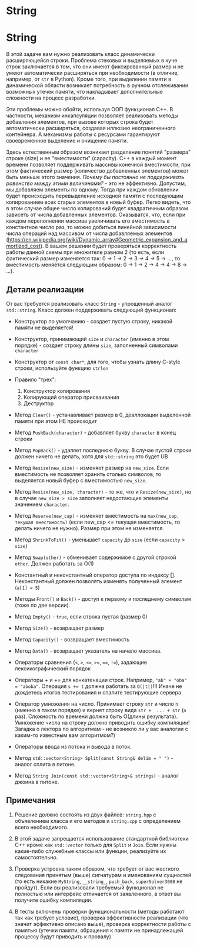 # String
# String

В этой задаче вам нужно реализовать класс динамически расширяющейся строки. 
Проблема стековых и выделяемых в куче строк заключается в том, что они имеют фиксированный размер 
и не умеют автоматически расширяться при необходимости (в отличие, например, от `str` в Python). 
Кроме того, при выделении памяти в динамической области возникает потребность в 
ручном отслеживании возможных утечек памяти, что накладывает дополнительные сложности на процесс разработки.

Эти проблемы можно обойти, используя ООП функционал C++. В частности, механизм 
инкапсуляции позволяет реализовать методы добавления элементов, при вызове которых 
строка будет автоматически расширяться, создавая иллюзию неограниченного контейнера. 
А механизмы работы с ресурсами гарантируют своевременное выделение и очищение памяти.

Здесь естественным образом возникает разделение понятий "размера" строке (size) и 
ее "вместимости" (capacity). С++ в каждый момент времени позволяет поддерживать 
массивы конечной вместимости, при этом фактический размер (количество добавленных элементов) 
может быть меньше этого значения. 
*Почему бы постоянно не поддерживать равенство между этими величинами?* - это не эффективно. 
Допустим, мы добавляем элементы по одному. Тогда при каждом обновлении будет 
происходить перевыделение исходной памяти с последующим копированием всех старых элементов в новый буфер. 
Легко видеть, что в этом случае общее число копирований будет квадратичным образом зависеть от числа добавленных элементов. 
Оказыватся, что, если при каждом переполнении массива увеличивать его вместимость 
в константное число раз, то можно добиться линейной зависимости числа операций над 
массивом от числа добавляемых элементов (https://en.wikipedia.org/wiki/Dynamic_array#Geometric_expansion_and_amortized_cost). 
В вашем решении будет проверяться корректность работы данной схемы при множителе 
равном 2 (то есть, если фактический размер изменяется так: 0 -> 1 -> 2 -> 3 -> 4 -> 5 -> ..., то 
вместимость меняется следующим образом: 0 -> 1 -> 2 -> 4 -> 4 -> 8 -> ...).

## Детали реализации

От вас требуется реализовать класс `String` - упрощенный аналог `std::string`. 
Класс должен поддерживать следующий функционал:
* Конструктор по умолчанию - создает пустую строку, никакой памяти не выделяется!
* Конструктор, принимающий `size` и `character` (именно в этом порядке) - создает строку длины `size`, 
заполненный символами `character`
* Конструктор от `const char*`, для того, чтобы узнать длину C-style строки, используйте функцию `strlen`
* Правило "трех":
    1. Конструктор копирования
    2. Копирующий оператор присваивания
    3. Деструктор
* Метод `Clear()` - устанавливает размер в 0, деаллокации выделенной памяти при этом НЕ происходит
* Метод `PushBack(character)` - добавляет букву `character` в конец строки
* Метод `PopBack()` - удаляет последнюю букву. В случае пустой строки должен 
ничего не делать, хотя для `std::string` это будет UB
* Метод `Resize(new_size)` - изменяет размер на `new_size`. Если вместимость 
не позволяет хранить столько символов, то выделяется новый буфер с вместимостью `new_size`.
* Метод `Resize(new_size, character)` - то же, что и `Resize(new_size)`, но в случае `new_size > size` 
заполняет недостающие элементы значением `character`.
* Метод `Reserve(new_cap)` - изменяет вместимость на `max(new_cap, текущая вместимость)` 
(если new_cap <= текущая вместимость, то делать ничего не нужно). Размер при этом не изменяется.
* Метод `ShrinkToFit()` - уменьшает `capacity` до `size` (если `capacity` > `size`)
* Метод `Swap(other)` - обменивает содержимое с другой строкой `other`. Должен работать за O(1)
* Константный и неконстантный оператор доступа по индексу []. Неконстантный должен 
позволять изменять полученный элемент (`a[1] = 5`)
* Методы `Front()` и `Back()` - доступ к первому и последнему символам (тоже по две версии).
* Метод `Empty()` - `true`, если строка пустая (размер 0)
* Метод `Size()` - возвращает размер
* Метод `Capacity()` - возвращает вместимость
* Метод `Data()` - возвращает указатель на начало массива.
* Операторы сравнения (`<`, `>`, `<=`, `>=`, `==`, `!=`), задающие лексикографический порядок
* Операторы + и += для конкатенации строк. Например, `"ab" + "oba" = "aboba"`. Операция `s += t` должна работать за `O(|t|)`!!! Иначе не дождетесь итогов тестирования и спалите тестирующие сервера
* Оператор умножения на число. Принимает строку `str` и число `n` (именно в таком порядке) и вернет строку вида `str +  ... + str` (`n` раз). 
Сложность по времени должна быть O(длины результата). Умножение числа на строку должно приводить ошибку компиляции!
  Загадка о лектора по алгоритмам - не возникло ли у вас аналогии с каким-то известным вам алгоритмом?)

* Операторы ввода из потока и вывода в поток.
* Метод `std::vector<String> Split(const String& delim = " ")` - аналог сплита в питоне.
* Метод `String Join(const std::vector<String>& strings)` - аналог джоина в питоне.

## Примечания

1. Решение должно состоять из двух файлов: `string.hpp` с объявлением класса и его методов и `string.cpp` с определением всего необходимого.

2. В этой задаче запрещается использование стандартной библиотеки C++ кроме как `std::vector` только для `Split` и `Join`. Если нужны какие-либо служебные классы или функции, реализуйте их самостоятельно.

3. Проверка устроена таким образом, что требует от вас жесткого следования принятым (выше) 
сигнатурам и именованиям сущностей (то есть никакие `MyString`, `__string_`, `push_back`, `superSolver3000` не пройдут). 
Если вы реализовали требуемый функционал не полностью или интерфейс отличается от заявленного, 
в ответ вы получите ошибку компиляции.

4. В тесты включены проверки функциональности (методы работают так как требует условие), 
проверка эффективности реализации (что значит эффективно описано выше), 
проверка корректности работы с памятью (утечки памяти, обращения к памяти 
не принадлежащей процессу будут приводить к провалу)
